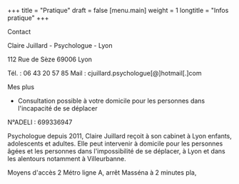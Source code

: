 +++
title = "Pratique"
draft = false
[menu.main]
weight = 1
longtitle = "Infos pratique"
+++
 
Contact

Claire Juillard - Psychologue - Lyon

112 Rue de Sèze
69006 Lyon

Tél. : 06 43 20 57 85
Mail : cjuillard.psychologue[@]hotmail[.]com



Mes plus
- Consultation possible à votre domicile pour les personnes dans l'incapacité de se déplacer

N°ADELI : 699336947 


Psychologue depuis 2011, Claire Juillard reçoit à son cabinet à Lyon enfants, adolescents et adultes. Elle peut intervenir à domicile pour les personnes âgées et les personnes dans l'impossibilité de se déplacer, à Lyon et dans les alentours notamment à Villeurbanne.

 Moyens d'accès
2 Métro ligne A, arrêt Masséna à 2 minutes 
pla,